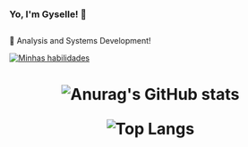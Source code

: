 ### Yo, I'm Gyselle! 👋
##

:open_book: Analysis and Systems Development!

<!-- ## :computer: Technologies & Tools -->

[![Minhas habilidades](https://skills.thijs.gg/icons?i=html,css,js) ](https://skills.thijs.gg)

<h1 align="center">


![Anurag's GitHub stats](https://github-readme-stats.vercel.app/api?username=gyselle-marques&show_icons=true&theme=radical)

![Top Langs](https://github-readme-stats.vercel.app/api/top-langs/?username=gyselle-marques&layout=compact&theme=radical)

</h1>
<!--
**gyselle-marques/gyselle-marques** is a ✨ _special_ ✨ repository because its `README.md` (this file) appears on your GitHub profile.

Here are some ideas to get you started:

- 🔭 I’m currently working on ...
- 🌱 I’m currently learning ...
- 👯 I’m looking to collaborate on ...
- 🤔 I’m looking for help with ...
- 💬 Ask me about ...
- 📫 How to reach me: ...
- 😄 Pronouns: ...
- ⚡ Fun fact: ...
-->
